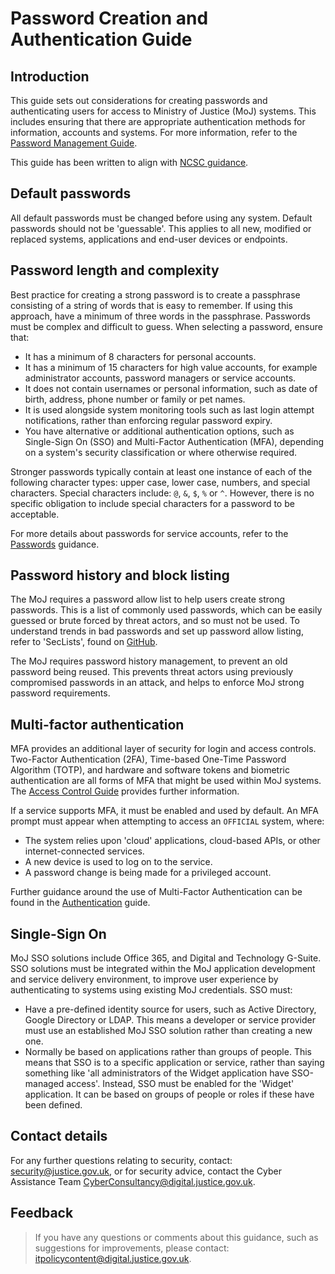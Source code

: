 # Password Creation and Authentication Guide

## Introduction

This guide sets out considerations for creating passwords and authenticating users for access to Ministry of Justice \(MoJ\) systems. This includes ensuring that there are appropriate authentication methods for information, accounts and systems. For more information, refer to the [Password Management Guide](password-management-guide.md).

This guide has been written to align with [NCSC guidance](https://www.ncsc.gov.uk/collection/passwords/updating-your-approach).

## Default passwords

All default passwords must be changed before using any system. Default passwords should not be 'guessable'. This applies to all new, modified or replaced systems, applications and end-user devices or endpoints.

## Password length and complexity

Best practice for creating a strong password is to create a passphrase consisting of a string of words that is easy to remember. If using this approach, have a minimum of three words in the passphrase. Passwords must be complex and difficult to guess. When selecting a password, ensure that:

-   It has a minimum of 8 characters for personal accounts.
-   It has a minimum of 15 characters for high value accounts, for example administrator accounts, password managers or service accounts.
-   It does not contain usernames or personal information, such as date of birth, address, phone number or family or pet names.
-   It is used alongside system monitoring tools such as last login attempt notifications, rather than enforcing regular password expiry.
-   You have alternative or additional authentication options, such as Single-Sign On \(SSO\) and Multi-Factor Authentication \(MFA\), depending on a system's security classification or where otherwise required.

Stronger passwords typically contain at least one instance of each of the following character types: upper case, lower case, numbers, and special characters. Special characters include: `@`, `&`, `$`, `%` or `^`. However, there is no specific obligation to include special characters for a password to be acceptable.

For more details about passwords for service accounts, refer to the [Passwords](passwords.md) guidance.

## Password history and block listing

The MoJ requires a password allow list to help users create strong passwords. This is a list of commonly used passwords, which can be easily guessed or brute forced by threat actors, and so must not be used. To understand trends in bad passwords and set up password allow listing, refer to 'SecLists', found on [GitHub](https://github.com/danielmiessler/SecLists/tree/master/Passwords).

The MoJ requires password history management, to prevent an old password being reused. This prevents threat actors using previously compromised passwords in an attack, and helps to enforce MoJ strong password requirements.

## Multi-factor authentication

MFA provides an additional layer of security for login and access controls. Two-Factor Authentication \(2FA\), Time-based One-Time Password Algorithm \(TOTP\), and hardware and software tokens and biometric authentication are all forms of MFA that might be used within MoJ systems. The [Access Control Guide](access-control-guide.md) provides further information.

If a service supports MFA, it must be enabled and used by default. An MFA prompt must appear when attempting to access an `OFFICIAL` system, where:

-   The system relies upon 'cloud' applications, cloud-based APIs, or other internet-connected services.
-   A new device is used to log on to the service.
-   A password change is being made for a privileged account.

Further guidance around the use of Multi-Factor Authentication can be found in the [Authentication](authentication.md) guide.

## Single-Sign On

MoJ SSO solutions include Office 365, and Digital and Technology G-Suite. SSO solutions must be integrated within the MoJ application development and service delivery environment, to improve user experience by authenticating to systems using existing MoJ credentials. SSO must:

-   Have a pre-defined identity source for users, such as Active Directory, Google Directory or LDAP. This means a developer or service provider must use an established MoJ SSO solution rather than creating a new one.
-   Normally be based on applications rather than groups of people. This means that SSO is to a specific application or service, rather than saying something like 'all administrators of the Widget application have SSO-managed access'. Instead, SSO must be enabled for the 'Widget' application. It can be based on groups of people or roles if these have been defined.

## Contact details

For any further questions relating to security, contact: [security@justice.gov.uk](mailto:security@justice.gov.uk), or for security advice, contact the Cyber Assistance Team [CyberConsultancy@digital.justice.gov.uk](mailto:CyberConsultancy@digital.justice.gov.uk).

## Feedback

> If you have any questions or comments about this guidance, such as suggestions for improvements, please contact: [itpolicycontent@digital.justice.gov.uk](mailto:itpolicycontent@digital.justice.gov.uk).

